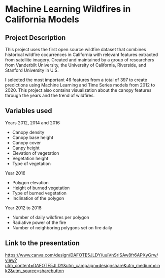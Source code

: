
# Machine Learning Wildfires in California Models

## Project Description

This project uses the first open source wildfire dataset that combines historical wildfire occurrences in California with relevant features extracted from satellite imagery. Created and maintained by a group of researchers from Vanderbilt University, the University of California, Riverside, and Stanford University in U.S.

I selected the most important 46 features from a total of 397 to create predictions using Machine Learning and Time Series models from 2012 to 2020. This project also contains visualization about the canopy features through the years and the trend of wildfires.

## Variables used

 Years 2012, 2014 and 2016

- Canopy density 
- Canopy base height 
- Canopy cover 
- Canpy height 
- Elevation of vegetation
- Vegetation height 
- Type of vegetation


 Year 2016 

- Polygon elevation 
- Height of burned vegetation
- Type of burned vegetation 
- Inclination of the polygon


 Year 2012 to 2018

- Number of daily wildfires per polygon 
- Radiative power of the fire
- Number of neighboring polygons set on fire daily


## Link to the presentation 

https://www.canva.com/design/DAFOTE5JLDY/uuiVnSriSAw8fr6APXyGrw/view?utm_content=DAFOTE5JLDY&utm_campaign=designshare&utm_medium=link2&utm_source=sharebutton






